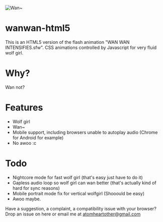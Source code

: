 ![Wan~](http://wanwan-html5.moe/girls/momiji.png)

# wanwan-html5
This is an HTML5 version of the flash animation "WAN WAN INTENSIFIES.sfw". CSS animations controlled by Javascript for very fluid wolf girl.

# Why?
Wan not?

# Features
- Wolf girl
- Wan~
- Mobile support, including browsers unable to autoplay audio (Chrome for Android for example)
- No awoo :c

# Todo
- Nightcore mode for fast wolf girl (that's easy just have to do it)
- Gapless audio loop so wolf girl can wan better (that's actually kind of hard for sync reasons)
- Mobile portrait mode fix for vertical wolfgirl (Shooould be easy)
- Awoo maybe.

Have a suggestion, a complaint, a compatibility issue with your browser? Drop an issue on here or email me at atomheartother@gmail.com
